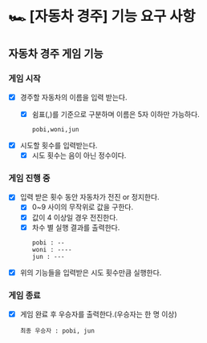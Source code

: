 # 🏎 [자동차 경주] 기능 요구 사항

## 자동차 경주 게임 기능
### 게임 시작
- [x] 경주할 자동차의 이름을 입력 받는다.
  - [x] 쉼표(,)를 기준으로 구분하며 이름은 5자 이하만 가능하다.

      ```
     pobi,woni,jun
     ```

- [x] 시도할 횟수를 입력받는다.
  - [x] 시도 횟수는 음이 아닌 정수이다.
### 게임 진행 중
- [x] 입력 받은 횟수 동안 자동차가 전진 or 정지한다.
  - [x] 0~9 사이의 무작위로 값을 구한다.
  - [x] 값이 4 이상일 경우 전진한다.
  - [x] 차수 별 실행 결과를 출력한다.
       ```
       pobi : -- 
       woni : ----
       jun : ---
       ```
- [x] 위의 기능들을 입력받은 시도 횟수만큼 실행한다.
### 게임 종료
- [x] 게임 완료 후 우승자를 출력한다.(우승자는 한 명 이상)
   ```
   최종 우승자 : pobi, jun
   ```
   